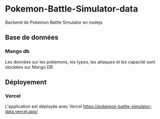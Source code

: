 # Pokemon-Battle-Simulator-data
Backend de Pokemon Battle Simulator en nodejs

## Base de données
### Mango db
Les données sur les pokemons, les types, les attaques et les capacité sont stockées sur Mango DB

## Déployement
### Vercel
L'application est déployée avec Vercel
https://pokemon-battle-simulator-data.vercel.app/
